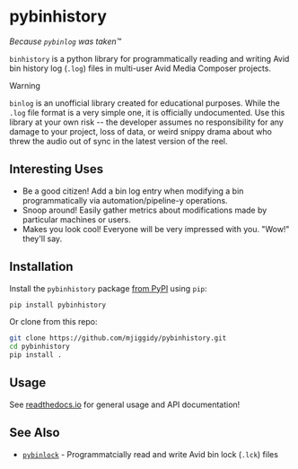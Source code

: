 # pybinhistory

*Because `pybinlog` was taken™*

`binhistory` is a python library for programmatically reading and writing Avid bin history log (`.log`) files in 
multi-user Avid Media Composer projects.

>[!WARNING]
> `binlog` is an unofficial library created for educational purposes.  While the ``.log`` file format
>is a very simple one, it is officially undocumented. Use this library at your own risk -- the developer assumes
>no responsibility for any damage to your project, loss of data, or weird snippy drama about who threw the audio
>out of sync in the latest version of the reel.

## Interesting Uses

- Be a good citizen!  Add a bin log entry when modifying a bin programmatically via automation/pipeline-y operations.
- Snoop around!  Easily gather metrics about modifications made by particular machines or users.
- Makes you look cool!  Everyone will be very impressed with you.  "Wow!" they'll say.

## Installation

Install the `pybinhistory` package [from PyPI](https://pypi.org/project/pybinhistory/) using `pip`:

```bash
pip install pybinhistory
```

Or clone from this repo:

```bash
git clone https://github.com/mjiggidy/pybinhistory.git
cd pybinhistory
pip install .
```

## Usage

See [readthedocs.io](https://pybinhistory.readthedocs.io) for general usage and API documentation!

## See Also
- [`pybinlock`](https://github.com/mjiggidy/pybinlock) - Programmatcially read and write Avid bin lock (`.lck`) files
